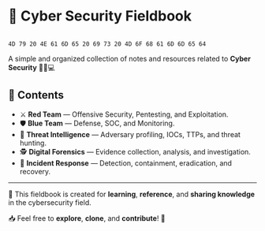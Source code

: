 # 📘 Cyber Security Fieldbook
```

4D 79 20 4E 61 6D 65 20 69 73 20 4D 6F 68 61 6D 6D 65 64
```

A simple and organized collection of notes and resources related to **Cyber Security** 🕵️‍♂️💻

## 📂 Contents

- ⚔️ **Red Team** — Offensive Security, Pentesting, and Exploitation.  
- 🛡️ **Blue Team** — Defense, SOC, and Monitoring.  
- 🧠 **Threat Intelligence** — Adversary profiling, IOCs, TTPs, and threat hunting.  
- 🕵️ **Digital Forensics** — Evidence collection, analysis, and investigation.  
- 🚨 **Incident Response** — Detection, containment, eradication, and recovery.


---

🔐 This fieldbook is created for **learning**, **reference**, and **sharing knowledge** in the cybersecurity field.

📥 Feel free to **explore**, **clone**, and **contribute**! 🚀

